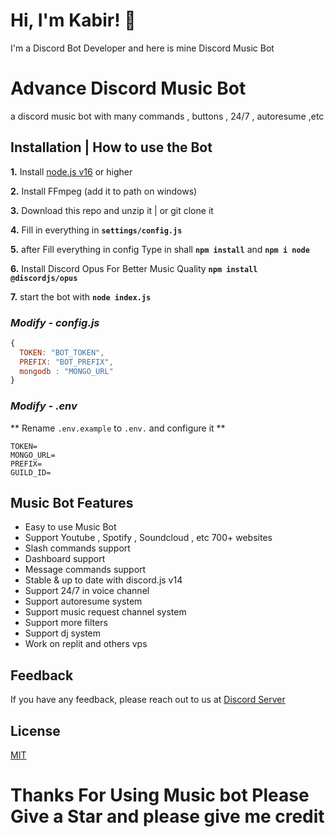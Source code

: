 # Hi, I'm Kabir! 👋

I'm a Discord Bot Developer and here is mine Discord Music Bot

# Advance Discord Music Bot

a discord music bot with many commands , buttons , 24/7 , autoresume ,etc

## **Installation | How to use the Bot**

**1.** Install [node.js v16](https://nodejs.org/en/) or higher

**2.** Install FFmpeg (add it to path on windows)

**3.** Download this repo and unzip it | or git clone it

**4.** Fill in everything in **`settings/config.js`**

**5.** after Fill everything in config Type in shall **`npm install`** and **`npm i node`**

**6.** Install Discord Opus For Better Music Quality **`npm install @discordjs/opus`**

**7.** start the bot with **`node index.js`**

### _Modify - config.js_

```javascript
{
  TOKEN: "BOT_TOKEN",
  PREFIX: "BOT_PREFIX",
  mongodb : "MONGO_URL"
}
```

### _Modify - .env_

** Rename `.env.example` to `.env.` and configure it **

```env
TOKEN=
MONGO_URL=
PREFIX=
GUILD_ID=
```

## Music Bot Features

- Easy to use Music Bot
- Support Youtube , Spotify , Soundcloud , etc 700+ websites
- Slash commands support
- Dashboard support
- Message commands support
- Stable & up to date with discord.js v14
- Support 24/7 in voice channel
- Support autoresume system
- Support music request channel system
- Support more filters
- Support dj system
- Work on replit and others vps

## Feedback

If you have any feedback, please reach out to us at [Discord Server](https://discord.gg/FuKfAREn9f)

## License

[MIT](https://choosealicense.com/licenses/mit/)

# Thanks For Using Music bot Please Give a Star and please give me credit
